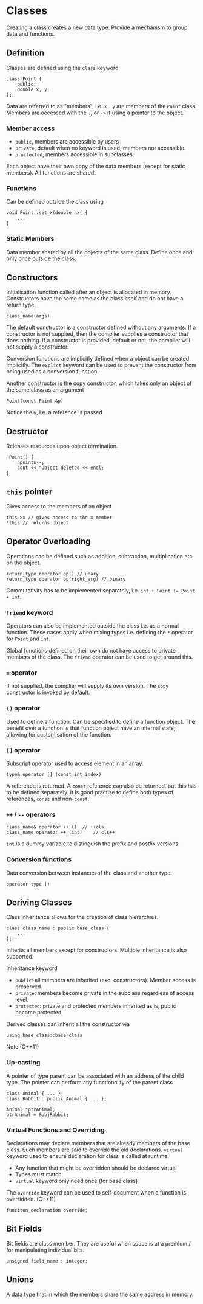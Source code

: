 # Classes

Creating a class creates a new data type. Provide a mechanism to group data and functions. 

## Definition

Classes are defined using the `class` keyword

```
class Point {
    public:
	double x, y;
};
```

Data are referred to as "members", i.e. `x, y` are members of the `Point` class. Members are accessed with the `.`, or `->` if using a pointer to the object.

### Member access

 - `public`, members are accessible by users 
 - `private`, default when no keyword is used, members not accessible.
 - `proctected`, members accessible in subclasses.

 Each object have their own copy of the data members (except for static members). All functions are shared.

### Functions

Can be defined outside the class using

```
void Point::set_x(double nx( {
    ...
}
```

### Static Members

Data member shared by all the objects of the same class. Define once and only once outside the class. 


## Constructors

Initialisation function called after an object is allocated in memory. Constructors have the same name as the class itself and do not have a return type.

```
class_name(args)
```

The default constructor is a constructor defined without any arguments. If a constructor is not supplied, then the complier supplies a constructor that does nothing. If a constructor is provided, default or not, the compiler will not supply a constructor.

Conversion functions are implicitly defined when a object can be created implicitly. The `explict` keyword can be used to prevent the constructor from being used as a conversion function.

Another constructor is the copy constructor, which takes only an object of the same class as an argument

```
Point(const Point &p)
```	
Notice the `&`, i.e. a reference is passed

## Destructor

Releases resources upon object termination. 

```
~Point() {
    npoints--;
    cout << "Object deleted << endl;
}
```

## `this` pointer

Gives access to the members of an object

```
this->x // gives access to the x member
*this // returns object
```

## Operator Overloading

Operations can be defined such as addition, subtraction, multiplication etc. on the object. 


```
return_type operator op() // unary
return_type operator op(right_arg) // binary
```

Commutativity has to be implemented separately, i.e. `int + Point != Point + int`.

### `friend` keyword

Operators can also be implemented outside the class i.e. as a normal function. These cases apply when mixing types i.e. defining the `*` operator for `Point` and `int`.

Global functions defined on their own do not have access to private members of the class. The `friend` operator can be used to get around this.


### `=` operator

If not supplied, the complier will supply its own version. The `copy` constructor is invoked by default. 

### `()` operator

Used to define a function. Can be specified to define a function object. The benefit over a function is that function object have an internal state; allowing for customisation of the function.


### `[]` operator

Subscript operator used to access element in an array. 

```
type& operator [] (const int index)
```

A reference is returned. A `const` reference can also be returned, but this has to be defined separately. It is good practise to define both types of references, `const` and non-`const`.

### `++` / `--` operators

```
class_name& operator ++ ()	// ++cls
class_name operator ++ (int)	// cls++  
```

`int` is a dummy variable to distinguish the prefix and postfix versions. 

### Conversion functions

Data conversion between instances of the class and another type. 

```
operator type ()
```

## Deriving Classes

Class inheritance allows for the creation of class hierarchies. 


```
class class_name : public base_class {
    ...
};
```

Inherits all members except for constructors. Multiple inheritance is also supported.

Inheritance keyword 

 - `public`: all members are inherited (exc. constructors). Member access is preserved
 - `private`: members become private in the subclass regardless of access level.
 - `protected`: private and protected members inherited as is, public become protected.

 Derived classes can inherit all the constructor via

 ```
 using base_class::base_class
 ```

 Note (C++11)

### Up-casting

A pointer of type parent can be associated with an address of the child type. The pointer can perform any functionality of the parent class

```
class Animal { ... };
class Rabbit : public Animal { ... };

Animal *ptrAnimal;
ptrAnimal = &objRabbit;
```

### Virtual Functions and Overriding

Declarations may declare members that are already members of the base class. Such members are said to override the old declarations. `virtual` keyword used to ensure declaration for class is called at runtime. 

 - Any function that might be overridden should be declared virtual
 - Types must match
 - `virtual` keyword only need once (for base class)

The `override` keyword can be used to self-document when a function is overridden. (C++11)

```
funciton_declaration override;
```

## Bit Fields

Bit fields are class member. They are useful when space is at a premium / for manipulating individual bits. 

```
unsigned field_name : integer;
```

## Unions

A data type that in which the members share the same address in memory.
